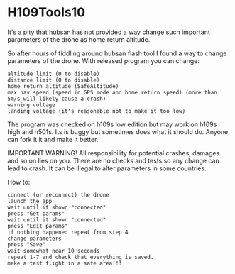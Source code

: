 # H109Tools10
It's a pity that hubsan has not provided a way change such important parameters of the drone as home return altitude.

So after hours of fiddling around hubsan flash tool I found a way to change parameters of the drone.
With released program you can change:

    altitude limit (0 to disable)
    distance limit (0 to disable)
    home return altitude (SafeAltitude)
    max nav speed (speed in GPS mode and home return speed) (more than 5m/s will likely cause a crash)
    warning voltage
    landing voltage (it's reasonable not to make it too low)

The program was checked on h109s low edition but may work on h109s high and h501s.
Its is buggy but sometimes does what it should do. Anyone can fork it it and make it better.

IMPORTANT WARNING!
All responsibility for potential crashes, damages and so on lies on you.
There are no checks and tests so any change can lead to crash.
It can be illegal to alter parameters in some countries.

How to:

    connect (or reconnect) the drone
    launch the app
    wait until it shown "connected"
    press "Get params"
    wait until it shown "connected"
    press "Edit params"
    if nothing happened repeat from step 4
    change parameters
    press "Save"
    wait somewhat near 10 seconds
    repeat 1-7 and check that everything is saved.
    make a test flight in a safe area!!!

